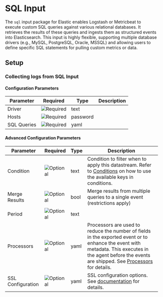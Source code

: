 # SQL Input

The `sql` input package for Elastic enables Logstash or Metricbeat to execute custom SQL queries against various relational databases. It retrieves the results of these queries and ingests them as structured events into Elasticsearch. This
input is highly flexible, supporting multiple database drivers (e.g., MySQL, PostgreSQL, Oracle, MSSQL) and allowing users to define specific SQL statements for pulling custom metrics or data.


## Setup

### Collecting logs from SQL Input


#### Configuration Parameters

| Parameter |  Required | Type | Description |
| --- | --- | --- | --- |
| Driver | ![Required](https://img.shields.io/badge/✔-93c93e?style=flat) | text |   |
| Hosts | ![Required](https://img.shields.io/badge/✔-93c93e?style=flat) | password |   |
| SQL Queries | ![Required](https://img.shields.io/badge/✔-93c93e?style=flat) | yaml |   |

#### Advanced Configuration Parameters

| Parameter |  Required | Type | Description |
| --- | --- | --- | --- |
| Condition | ![Optional](https://img.shields.io/badge/✘-fed10c?style=flat) | text | Condition to filter when to apply this datastream. Refer to [Conditions](https://www.elastic.co/guide/en/fleet/current/dynamic-input-configuration.html#conditions) on how to use the available keys in conditions.  |
| Merge Results | ![Optional](https://img.shields.io/badge/✘-fed10c?style=flat) | bool | Merge results from multiple queries to a single event (restrictions apply)  |
| Period | ![Optional](https://img.shields.io/badge/✘-fed10c?style=flat) | text |   |
| Processors | ![Optional](https://img.shields.io/badge/✘-fed10c?style=flat) | yaml | Processors are used to reduce the number of fields in the exported event or to enhance the event with metadata. This executes in the agent before the events are shipped. See [Processors](https://www.elastic.co/guide/en/fleet/current/elastic-agent-processor-configuration.html) for details.  |
| SSL Configuration | ![Optional](https://img.shields.io/badge/✘-fed10c?style=flat) | yaml | SSL configuration options. See [documentation](https://www.elastic.co/docs/reference/integrations/sql) for details.  |

